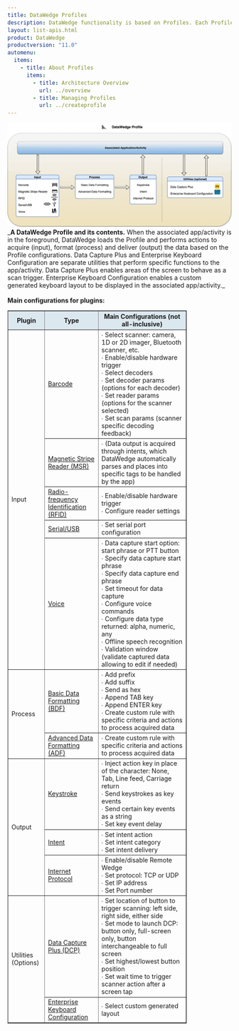 ```yaml
---
title: DataWedge Profiles
description: DataWedge functionality is based on Profiles. Each Profile contains options, also known as plug-ins, for determining how the data is acquired (input), processed (data formatting) and delivered to the app (output). A single Profile can be associated with one or more activities or apps. However, an activity or app can be associated only to a single Profile. In addition to the core functionality with Input, Processing, and Output, optional Profile specific configuration settings are categorized under Utilities, which can be associated with apps or controlled at runtime. Details about functionality and usage of each of the Input, Processing, Output and Utilities options can be found in the links below. By default, Profile0 is provided as a generic Profile that can take effect for foreground apps that have not yet been associated to any Profiles. This provides the ability to quickly acquire data prior to taking action on setting any configurations. For more information about how Profiles work, see the Architecture Overview page.
layout: list-apis.html
product: DataWedge
productversion: "11.0"
automenu:
  items:
    - title: About Profiles
      items:
        - title: Architecture Overview
          url: ../overview
        - title: Managing Profiles
          url: ../createprofile
---
```


<!--  // Commented out from section above
    - title: Input
      items:
        - title: Barcode
          url: ../input/barcode
        - title: Mag-stripe Reader (MSR)
          url: ../input/msr
        - title: Radio-frequency Identification (RFID)
          url: ../input/rfid
        - title: Serial/USB Port
          url: ../input/serial
        - title: SimulScan
          url: ../input/simulscan
        - title: Voice
          url: ../input/voice
    - title: Processing
      items:
        - title: Advanced Data Formatting (ADF)
          url: ../process/adf
        - title: Basic Data Formatting (BDF)
          url: ../process/bdf
    - title: Output
      items:
        - title: Intent
          url: ../output/intent
        - title: Internet Protocol (IP)
          url: ../output/ip
        - title: Keystroke
          url: ../output/keystroke

    - title: Utilities
      items:
        - title: Data Capture Plus (DCP)
          url: ../input/dcp
        - title: Enterprise Keyboard Configuration
          url: ../utilities/ekb
-->

<img src="./dw_profile.png" />
_<b>A DataWedge Profile and its contents.</b> When the associated app/activity is in the foreground, DataWedge loads the Profile and performs actions to acquire (input), format (process) and deliver (output) the data based on the Profile configurations. Data Capture Plus and Enterprise Keyboard Configuration are separate utilities that perform specific functions to the app/activity. Data Capture Plus enables areas of the screen to behave as a scan trigger. Enterprise Keyboard Configuration enables a custom generated keyboard layout to be displayed in the associated app/activity._
<br/>
<br/>
<b>Main configurations for plugins:</b>
<table class="facelift" align="center" style="width:80%" border="1" padding="5px">
  <tr bgcolor="#dce8ef">
    <th>Plugin</th>
    <th>Type</th>
    <th>Main Configurations (not all-inclusive)</th>
  </tr>

  <tr>
    <td rowspan="5">Input</td>
    <td><a href="../input/barcode">Barcode</a></td>
	  <td>∙ Select scanner: camera, 1D or 2D imager, Bluetooth scanner, etc.<br>∙ Enable/disable hardware trigger<br>∙ Select decoders<br>∙ Set decoder params (options for each decoder)<br>∙ Set reader params (options for the scanner selected)<br>∙ Set scan params (scanner specific decoding feedback)</td>
  </tr>
  
  <tr>
    <td><a href="../input/msr">Magnetic Stripe Reader (MSR)</a></td>
	  <td>∙ (Data output is acquired through intents, which DataWedge automatically parses and places into specific tags to be handled by the app)</td>
  </tr>

  <tr>
    <td><a href="../input/rfid">Radio-frequency Identification (RFID)</a></td>
	  <td>∙ Enable/disable hardware trigger<br>∙ Configure reader settings</td>
  </tr>

  <tr>
    <td><a href="../input/serial">Serial/USB</a></td>
	  <td>∙ Set serial port configuration</td>
  </tr>

  <tr>
    <td><a href="../input/voice">Voice</a></td>
	  <td>∙ Data capture start option: start phrase or PTT button<br>∙ Specify data capture start phrase<br>∙ Specify data capture end phrase<br>∙ Set timeout for data capture<br>∙ Configure voice commands<br>∙ Configure data type returned: alpha, numeric, any<br>∙ Offline speech recognition<br>∙ Validation window (validate captured data allowing to edit if needed)</td>
  </tr>

  <tr>
    <td rowspan="2">Process</td>
    <td><a href="../process/bdf">Basic Data Formatting (BDF)</a></td>
	  <td>∙ Add prefix<br>∙ Add suffix<br>∙ Send as hex<br>∙ Append TAB key<br>∙ Append ENTER key<br>∙ Create custom rule with specific criteria and actions to process acquired data</td>
  </tr>

  <tr>
    <td><a href="../process/adf">Advanced Data Formatting (ADF)</a></td>
	  <td>∙ Create custom rule with specific criteria and actions to process acquired data</td>
  </tr>

  <tr>
    <td rowspan="3">Output</td>
    <td><a href="../output/keystroke">Keystroke</a></td>
	  <td>∙ Inject action key in place of the character: None, Tab, Line feed, Carriage return<br>∙ Send keystrokes as key events<br>∙ Send certain key events as a string<br>∙ Set key event delay</td>
  </tr>

  <tr>
    <td><a href="../output/intent">Intent</a></td>
	  <td>∙ Set intent action<br>∙ Set intent category<br>∙ Set intent delivery</td>
  </tr>

  <tr>
    <td><a href="../output/ip">Internet Protocol</a></td>
	  <td>∙ Enable/disable Remote Wedge<br>∙ Set protocol: TCP or UDP<br>∙ Set IP address<br>∙ Set Port number</td>
  </tr>

<tr>
    <td rowspan="2">Utilities (Options)</td>
    <td><a href="../input/dcp">Data Capture Plus (DCP)</a></td>
	  <td>∙ Set location of button to trigger scanning: left side, right side, either side<br>∙ Set mode to launch DCP: button only, full-screen only, button interchangeable to full screen<br>∙ Set highest/lowest button position<br>∙ Set wait time to trigger scanner action after a screen tap</td>
  </tr>

  <tr>
    <td><a href="../utilities/ekb">Enterprise Keyboard Configuration</a></td>
	  <td>∙ Select custom generated layout</td>
  </tr>
</table>
